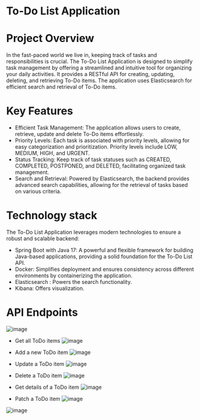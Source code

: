 # To-Do List Application

# Project Overview

  In the fast-paced world we live in, keeping track of tasks and responsibilities is crucial. The To-Do List Application is designed to simplify task management by offering a streamlined and intuitive tool for organizing your daily activities. It provides a RESTful API for creating, updating, deleting, and retrieving To-Do items. The application uses Elasticsearch for efficient search and retrieval of To-Do items.

# Key Features

- Efficient Task Management: The application allows users to create, retrieve, update and delete To-Do items effortlessly. 
- Priority Levels: Each task is associated with priority levels, allowing for easy categorization and prioritization. Priority levels include LOW, MEDIUM, HIGH, and URGENT.
- Status Tracking: Keep track of task statuses such as CREATED, COMPLETED, POSTPONED, and DELETED, facilitating organized task management.
- Search and Retrieval: Powered by Elasticsearch, the backend provides advanced search capabilities, allowing for the retrieval of tasks based on various criteria.

# Technology stack
  The To-Do List Application leverages modern technologies to ensure a robust and scalable backend:
- Spring Boot with Java 17: A powerful and flexible framework for building Java-based applications, providing a solid foundation for the To-Do List API.
- Docker: Simplifies deployment and ensures consistency across different environments by containerizing the application.
- Elasticsearch : Powers the search functionality.
- Kibana: Offers visualization.

# API Endpoints

![image](https://github.com/AlexandruVlad99/special-topics/assets/82368238/eaadb626-1eab-4c61-8915-10539fdb4c66)

- Get all ToDo items
![image](https://github.com/AlexandruVlad99/special-topics/assets/82368238/e15b77e6-2c8a-4740-88f6-52442a1f0616)

- Add a new ToDo item
![image](https://github.com/AlexandruVlad99/special-topics/assets/82368238/7f8e0431-bae9-444d-92bc-430f65e86639)

- Update a ToDo item
![image](https://github.com/AlexandruVlad99/special-topics/assets/82368238/d759b68d-f9b5-4e57-b7bb-0f85a5de4059)

- Delete a ToDo item
![image](https://github.com/AlexandruVlad99/special-topics/assets/82368238/7686e08f-c1f5-4f13-9ec8-55bab29f3d0a)

- Get details of a ToDo item
![image](https://github.com/AlexandruVlad99/special-topics/assets/82368238/902881b0-f5ba-4cca-8247-2a64d18bc0ab)

- Patch a ToDo item
![image](https://github.com/AlexandruVlad99/special-topics/assets/82368238/e7d5779b-44df-4f1b-b2b2-a328fba8da50)

![image](https://github.com/AlexandruVlad99/special-topics/assets/82368238/9be01f46-16be-42fb-b0b2-a7312f038543)






